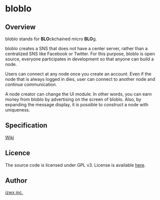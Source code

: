 bloblo
====

## Overview

bloblo stands for **BLO**ckchained micro **BLO**g.

bloblo creates a SNS that does not have a center server, rather than a centralized SNS like Facebook or Twitter.
For this purpose, bloblo is open source, everyone participates in development so that anyone can build a node.

Users can connect at any node once you create an account.
Even if the node that is always logged in dies, user can connect to another node and continue communication.

A node creator can change the UI module.
In other words, you can earn money from bloblo by advertising on the screen of bloblo.
Also, by expanding the message display, it is possible to construct a node with uniqueness.


## Specification

[Wiki](https://github.com/izwx/bloblo/wiki)

## Licence

The source code is licensed under GPL v3. License is available [here](https://github.com/izwx/bloblo/blob/master/LICENSE.txt).

## Author

[izwx inc.](https://www.facebook.com/izwxinc/)


